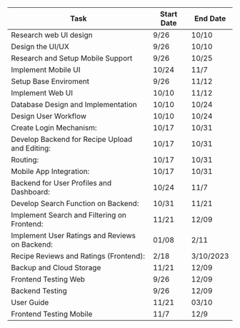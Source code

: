| Task | Start Date | End Date |
| ----------- | ----------- |----------- |
| Research web UI design | 9/26 | 10/10 |
| Design the UI/UX | 9/26 | 10/10 |
| Research and Setup Mobile Support | 9/26 | 10/25 |
| Implement Mobile UI | 10/24 | 11/7 |
| Setup Base Enviroment | 9/26 | 11/12 |
| Implement Web UI | 10/10 | 11/12|
| Database Design and Implementation | 10/10 | 10/24 |
| Design User Workflow | 10/10 | 10/24 |
| Create Login Mechanism: | 10/17 | 10/31 |
| Develop Backend for Recipe Upload and Editing: | 10/17 | 10/31 |
| Routing: | 10/17 | 10/31 |
| Mobile App Integration: | 10/17 | 10/31 |
| Backend for User Profiles and Dashboard: | 10/24 | 11/7 |
| Develop Search Function on Backend: | 10/31 | 11/21 |
| Implement Search and Filtering on Frontend: | 11/21 | 12/09 |
| Implement User Ratings and Reviews on Backend: | 01/08 | 2/11 |
| Recipe Reviews and Ratings (Frontend): | 2/18 | 3/10/2023 |
| Backup and Cloud Storage | 11/21 | 12/09 |
| Frontend Testing Web | 9/26 | 12/09 |
| Backend Testing | 9/26 | 12/09 |
| User Guide | 11/21 | 03/10 |
| Frontend Testing Mobile | 11/7 | 12/9 |
